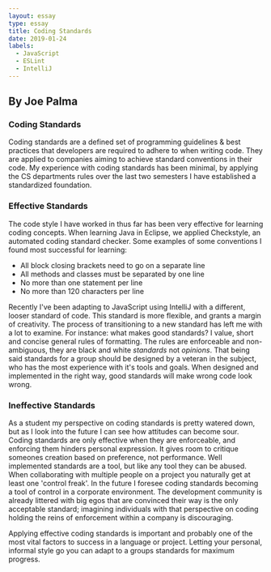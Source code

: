```yaml
---
layout: essay
type: essay
title: Coding Standards
date: 2019-01-24
labels:
  - JavaScript
  - ESLint
  - IntelliJ
---
```


## **By Joe Palma**

### Coding Standards

Coding standards are a defined set of programming guidelines & best practices that developers are required to adhere to when writing code. They are applied to companies aiming to achieve standard conventions in their code. My experience with coding standards has been minimal, by applying the CS departments rules over the last two semesters I have established a standardized foundation.

### Effective Standards 

The code style I have worked in thus far has been very effective for learning coding concepts. When learning Java in Eclipse, we applied Checkstyle, an automated coding standard checker. Some examples of some conventions I found most successful for learning: 
  - All block closing brackets need to go on a separate line
  - All methods and classes must be separated by one line
  - No more than one statement per line
  - No more than 120 characters per line
  
Recently I've been adapting to JavaScript using IntelliJ with a different, looser standard of code. This standard is more flexible, and grants a margin of creativity. The process of transitioning to a new standard has left me with a lot to examine. For instance: what makes good standards? I value, short and concise general rules of formatting. The rules are enforceable and non-ambiguous, they are black and white *standards* not *opinions*. That being said standards for a group should be designed by a veteran in the subject, who has the most experience with it's tools and goals. When designed and implemented in the right way, good standards will make wrong code look wrong.

### Ineffective Standards

As a student my perspective on coding standards is pretty watered down, but as I look into the future I can see how attitudes can become sour. Coding standards are only effective when they are enforceable, and enforcing them hinders personal expression. It gives room to critique someones creation based on preference, not performance. Well implemented standards are a tool, but like any tool they can be abused. When collaborating with multiple people on a project you naturally get at least one 'control freak'. In the future I foresee coding standards becoming a tool of control in a corporate environment. The development community is already littered with big egos that are convinced their way is the only acceptable standard; imagining individuals with that perspective on coding holding the reins of enforcement within a company is discouraging. 

Applying effective coding standards is important and probably one of the most vital factors to success in a language or project. Letting your personal, informal style go you can adapt to a groups standards for maximum progress. 
